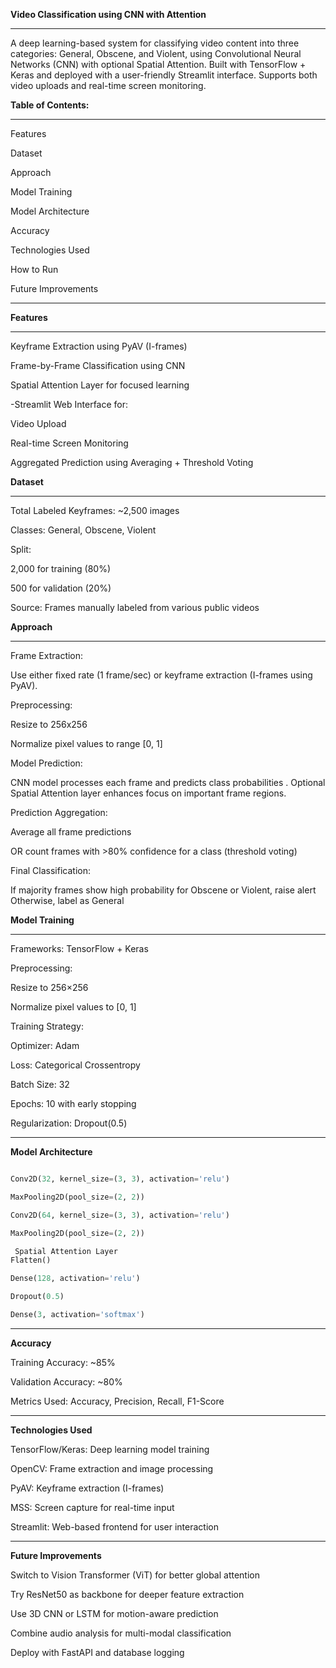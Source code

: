**Video Classification using CNN with Attention**

---

A deep learning-based system for classifying video content into three categories: General, Obscene, and Violent, using Convolutional Neural Networks (CNN) with optional Spatial Attention. Built with TensorFlow + Keras and deployed with a user-friendly Streamlit interface. Supports both video uploads and real-time screen monitoring.

**Table of Contents:**

---

Features

Dataset

Approach

Model Training

Model Architecture

Accuracy

Technologies Used

How to Run

Future Improvements

---

**Features**

---

Keyframe Extraction using PyAV (I-frames)

Frame-by-Frame Classification using CNN

Spatial Attention Layer for focused learning

-Streamlit Web Interface for:

Video Upload

Real-time Screen Monitoring

Aggregated Prediction using Averaging + Threshold Voting

**Dataset**

---

Total Labeled Keyframes: ~2,500 images

Classes: General, Obscene, Violent

Split:

2,000 for training (80%)

500 for validation (20%)

Source: Frames manually labeled from various public videos

**Approach**

---

Frame Extraction:

Use either fixed rate (1 frame/sec) or keyframe extraction (I-frames using PyAV).

Preprocessing:

Resize to 256x256

Normalize pixel values to range [0, 1]

Model Prediction:

CNN model processes each frame and predicts class probabilities
.
Optional Spatial Attention layer enhances focus on important frame regions.

Prediction Aggregation:

Average all frame predictions

OR count frames with >80% confidence for a class (threshold voting)

Final Classification:

If majority frames show high probability for Obscene or Violent, raise alert
Otherwise, label as General

**Model Training**

---

Frameworks: TensorFlow + Keras

Preprocessing:

Resize to 256×256

Normalize pixel values to [0, 1]

Training Strategy:

Optimizer: Adam

Loss: Categorical Crossentropy

Batch Size: 32

Epochs: 10 with early stopping

Regularization: Dropout(0.5)

---

**Model Architecture**

```python

Conv2D(32, kernel_size=(3, 3), activation='relu')

MaxPooling2D(pool_size=(2, 2))

Conv2D(64, kernel_size=(3, 3), activation='relu')

MaxPooling2D(pool_size=(2, 2))

 Spatial Attention Layer
Flatten()

Dense(128, activation='relu')

Dropout(0.5)

Dense(3, activation='softmax')

```

---

**Accuracy**

Training Accuracy: ~85%

Validation Accuracy: ~80%

Metrics Used: Accuracy, Precision, Recall, F1-Score

---

**Technologies Used**

TensorFlow/Keras: Deep learning model training

OpenCV: Frame extraction and image processing

PyAV: Keyframe extraction (I-frames)

MSS: Screen capture for real-time input

Streamlit: Web-based frontend for user interaction

---

**Future Improvements**

Switch to Vision Transformer (ViT) for better global attention

Try ResNet50 as backbone for deeper feature extraction

Use 3D CNN or LSTM for motion-aware prediction

Combine audio analysis for multi-modal classification

Deploy with FastAPI and database logging


